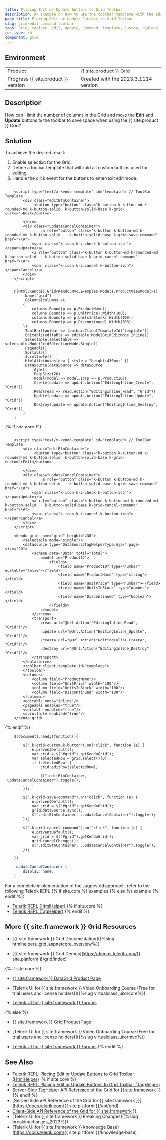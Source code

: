 ```yaml
---
title: Placing Edit or Update Buttons to Grid Toolbar
description: An example on how to use the toolbar template with the edit and update commands within the {{ site.product }} Grid.
page_title: Placing Edit or Update Buttons to Grid Toolbar
slug: grid-edit-command-toolbar
tags: grid, toolbar, edit, update, command, template, custom, replace, move, core, mvc, telerik, component, wrapper
res_type: kb
component: grid
---
```


## Environment

<table>
 <tr>
  <td>Product</td>
  <td>{{ site.product }} Grid</td>
 </tr>
 <tr>
  <td>Progress {{ site.product }} version</td>
  <td>Created with the 2023.3.1114 version</td>
 </tr>
</table>

## Description

How can I limit the number of columns in the Grid and move the **Edit** and **Update** buttons to the toolbar to save space when using the {{ site.product }} Grid?


## Solution

To achieve the desired result:

1. Enable selection for the Grid.
1. Define a toolbar template that will hold all custom buttons used for editing.
1. Handle the click event for the buttons to enter/exit edit mode.


```Razor Index.cshtml

    <script type="text/x-kendo-template" id="template"> // ToolBar Template
        <div class="editBtnContainer">
             <button type="button" class="k-button k-button-md k-rounded-md k-button-solid  k-button-solid-base k-grid-custom">Edit</button>          

        </div>
        <div class="updateCancelContainer">
                <a role="button" class="k-button k-button-md k-rounded-md k-button-solid    k-button-solid-base k-grid-save-command" href="\\#"> 
            <span class="k-icon k-i-check k-button-icon"></span>Update</a>
            <a role="button" class="k-button k-button-md k-rounded-md k-button-solid    k-button-solid-base k-grid-cancel-command" href="\\#">
            <span class="k-icon k-i-cancel k-button-icon"></span>Cancel</a>
        </div>
    </script>


    @(Html.Kendo().Grid<Kendo.Mvc.Examples.Models.ProductViewModel>()
        .Name("grid")
        .Columns(columns =>
        {
            columns.Bound(p => p.ProductName);
            columns.Bound(p => p.UnitPrice).Width(100);
            columns.Bound(p => p.UnitsInStock).Width(100);
            columns.Bound(p => p.Discontinued).Width(100);
        })
        .ToolBar(toolbar => toolbar.ClientTemplateId("template"))
        .Editable(editable => editable.Mode(GridEditMode.InLine))
        .Selectable(selectable => selectable.Mode(GridSelectionMode.Single))
        .Pageable()
        .Sortable()
        .Scrollable()
        .HtmlAttributes(new { style = "height:430px;" })
        .DataSource(dataSource => dataSource
            .Ajax()
            .PageSize(20)
            .Model(model => model.Id(p => p.ProductID))
            .Create(update => update.Action("EditingInline_Create", "Grid"))
            .Read(read => read.Action("EditingInline_Read", "Grid"))
            .Update(update => update.Action("EditingInline_Update", "Grid"))
            .Destroy(update => update.Action("EditingInline_Destroy", "Grid"))
        )
    )

```

{% if site.core %}
```TagHelper

    <script type="text/x-kendo-template" id="template"> // ToolBar Template
        <div class="editBtnContainer">
             <button type="button" class="k-button k-button-md k-rounded-md k-button-solid  k-button-solid-base k-grid-custom">Edit</button>          

        </div>
        <div class="updateCancelContainer">
                <a role="button" class="k-button k-button-md k-rounded-md k-button-solid    k-button-solid-base k-grid-save-command" href="\\#"> 
            <span class="k-icon k-i-check k-button-icon"></span>Update</a>
            <a role="button" class="k-button k-button-md k-rounded-md k-button-solid    k-button-solid-base k-grid-cancel-command" href="\\#">
            <span class="k-icon k-i-cancel k-button-icon"></span>Cancel</a>
        </div>
    </script>

    <kendo-grid name="grid" height="430">
        <selectable mode="single"/>
        <datasource type="DataSourceTagHelperType.Ajax" page-size="20">
            <schema data="Data" total="Total">
                <model id="ProductID">
                    <fields>
                        <field name="ProductID" type="number" editable="false"></field>
                        <field name="ProductName" type="string"></field>
                        <field name="UnitPrice" type="number"></field>
                        <field name="UnitsInStock" type="number"></field>
                        <field name="Discontinued" type="boolean"></field>
                    </fields>
                </model>
            </schema>
            <transport>
                <read url="@Url.Action("EditingInline_Read", "Grid")"/>
                <update url="@Url.Action("EditingInline_Update", "Grid")"/>
                <create url="@Url.Action("EditingInline_Create", "Grid")"/>
                <destroy url="@Url.Action("EditingInline_Destroy", "Grid")"/>
            </transport>
        </datasource>
        <toolbar client-template-id="template">
        </toolbar>
        <columns>
            <column field="ProductName"/>
            <column field="UnitPrice" width="100"/>
            <column field="UnitsInStock" width="100"/>
            <column field="Discontinued" width="100"/>
        </columns>
        <editable mode="inline"/>
        <pageable enabled="true"/>
        <sortable enabled="true"/>
        <scrollable enabled="true"/>
    </kendo-grid>
```
{% endif %}

```JS script.js
    $(document).ready(function(){

        $(".k-grid-custom.k-button").on("click", function (e) {
            e.preventDefault();
            var grid = $("#grid").getKendoGrid();
            var selectedRow = grid.select()[0];
            if (selectedRow) {
                grid.editRow(selectedRow);

                $(".editBtnContainer, .updateCancelContainer").toggle();
            }
        });

        $(".k-grid-save-command").on("click", function (e) {
            e.preventDefault();
            var grid = $("#grid").getKendoGrid();
            grid.dataSource.sync();
            $(".editBtnContainer, .updateCancelContainer").toggle();
        });

        $(".k-grid-cancel-command").on("click", function (e) {
            e.preventDefault();
            var grid = $("#grid").getKendoGrid();
            grid.cancelChanges();
            $(".editBtnContainer, .updateCancelContainer").toggle();
        });

    })
```
```C# Styles.css
    .updateCancelContainer {
        display: none;
    }
```

For a complete implementation of the suggested approach, refer to the following Telerik REPL {% if site.core %} examples {% else %} example {% endif %}:

* [Telerik REPL (HtmlHelper)](https://netcorerepl.telerik.com/cyabaXYA35fEE7He32)
{% if site.core %}
* [Telerik REPL (TagHelper)](https://netcorerepl.telerik.com/cyabaXYA35fEE7He32)
{% endif %}


## More {{ site.framework }} Grid Resources

* [{{ site.framework }} Grid Documentation]({%slug htmlhelpers_grid_aspnetcore_overview%})

* [{{ site.framework }} Grid Demos](https://demos.telerik.com/{{ site.platform }}/grid/index)

{% if site.core %}
* [{{ site.framework }} DataGrid Product Page](https://www.telerik.com/aspnet-core-ui/grid)

* [Telerik UI for {{ site.framework }} Video Onboarding Course (Free for trial users and license holders)]({%slug virtualclass_uiforcore%})

* [Telerik UI for {{ site.framework }} Forums](https://www.telerik.com/forums/aspnet-core-ui)

{% else %}
* [{{ site.framework }} Grid Product Page](https://www.telerik.com/aspnet-mvc/grid)

* [Telerik UI for {{ site.framework }} Video Onboarding Course (Free for trial users and license holders)]({%slug virtualclass_uiformvc%})

* [Telerik UI for {{ site.framework }} Forums](https://www.telerik.com/forums/aspnet-mvc)
{% endif %}


## See Also

* [Telerik REPL: Placing Edit or Update Buttons to Grid Toolbar (HtmlHelper)](https://netcorerepl.telerik.com/cyabaXYA35fEE7He32)
{% if site.core %}
* [Telerik REPL: Placing Edit or Update Buttons to Grid Toolbar (TagHelper)](https://netcorerepl.telerik.com/GSavuXaK35ImHWNc34)
* [Server-Side TagHelper API Reference of the Grid for {{ site.framework }}](https://docs.telerik.com/aspnet-core/api/taghelpers/grid)
{% endif %}
* [Server-Side API Reference of the Grid for {{ site.framework }}](https://docs.telerik.com/{{ site.platform }}/api/grid)
* [Client-Side API Reference of the Grid for {{ site.framework }}](https://docs.telerik.com/kendo-ui/api/javascript/ui/grid)
* [Telerik UI for {{ site.framework }} Breaking Changes]({%slug breakingchanges_2023%})
* [Telerik UI for {{ site.framework }} Knowledge Base](https://docs.telerik.com/{{ site.platform }}/knowledge-base)


